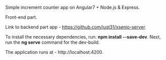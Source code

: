 Simple increment counter app on Angular7 + Node.js & Express.

Front-end part.

Link to backend part app - https://github.com/just31/xsenio-server.

To install the necessary dependencies, run: **npm install --save-dev**. Next, run the **ng serve** command for the dev-build.

The application runs at - http://localhost:4200.
